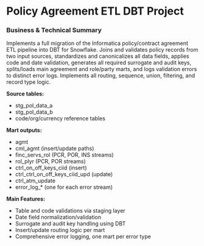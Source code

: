 # Policy Agreement ETL DBT Project

### Business & Technical Summary

Implements a full migration of the Informatica policy/contract agreement ETL pipeline into DBT for Snowflake. Joins and validates policy records from two input sources, standardizes and canonicalizes all data fields, applies code and date validation, generates all required surrogate and audit keys, splits/loads main agreement and role/party marts, and logs validation errors to distinct error logs. Implements all routing, sequence, union, filtering, and record type logic. 

**Source tables:**
- stg_pol_data_a
- stg_pol_data_b
- code/org/currency reference tables

**Mart outputs:**
- agmt
- cml_agmt (insert/update paths)
- finc_servs_rol (PCR, POR, INS streams)
- rol_plyr (PCR, POR streams)
- ctrl_on_off_keys_ciid (insert)
- ctrl_ctrl_on_off_keys_ciid_upd (update)
- ctrl_atm_update
- error_log_* (one for each error stream)

**Main Features:**
- Table and code validations via staging layer
- Date field normalization/validation
- Surrogate and audit key handling using DBT
- Insert/update routing logic per mart
- Comprehensive error logging, one mart per error type

